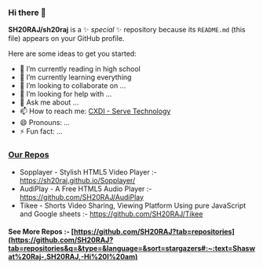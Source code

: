 ### Hi there 👋


**SH20RAJ/sh20raj** is a ✨ _special_ ✨ repository because its `README.md` (this file) appears on your GitHub profile.

Here are some ideas to get you started:

- 🔭 I’m currently reading in high school
- 🌱 I’m currently learning everything
- 👯 I’m looking to collaborate on ...
- 🤔 I’m looking for help with ...
- 💬 Ask me about ...
- 📫 How to reach me: [CXDI - Serve Technology](https://www.google.com/search?q=cxdi+serve+technology&oq=cxdi&aqs=chrome.2.69i57j0i10i512j0i512l4j0i10i512j69i61.3616j0j7&sourceid=chrome&ie=UTF-8#:~:text=https%3A//codexdindia.blogspot.com)
- 😄 Pronouns: ...
- ⚡ Fun fact: ...

### [Our Repos](https://github.com/SH20RAJ?tab=repositories&q=&type=&language=&sort=stargazers)
- Sopplayer - Stylish HTML5 Video Player :- https://sh20raj.github.io/Sopplayer/
- AudiPlay - A Free HTML5 Audio Player :- https://github.com/SH20RAJ/AudiPlay
- Tikee - Shorts Video Sharing, Viewing Platform Using pure JavaScript and Google sheets :- https://github.com/SH20RAJ/Tikee



#### See More Repos :- [https://github.com/SH20RAJ?tab=repositories](https://github.com/SH20RAJ?tab=repositories&q=&type=&language=&sort=stargazers#:~:text=Shaswat%20Raj-,SH20RAJ,-Hi%20I%20am)
